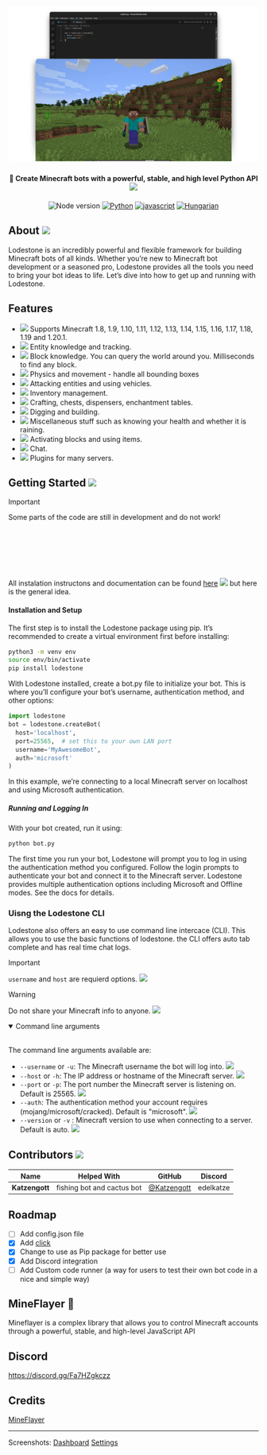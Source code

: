 <file-attachment-contents filename="README.md">

<h1 align="center">
  <br>
  <a href="https://github.com/SilkePilon/lodestone/"><img src="assets/E9B3B2BE-93B4-45CA-A818-2D35C1279D1D.webp" alt="Lodestone" width="560"></a>
  <br>
</h1>

<h4 align="center">🤖 Create Minecraft bots with a powerful, stable, and high level Python API <img src="https://minecraft.wiki/images/Invicon_Recovery_Compass.gif?c2f29"></h4>

<p align="center">
    <img alt="Node version" src="https://img.shields.io/static/v1?label=node&message=%20%3E=18.0.0&logo=node.js&color=2334D058" />
      <a href="https://python.org/"><img src="https://img.shields.io/badge/Python-FFD43B?logo=python&logoColor=blue" alt="Python"></a>
  <a href="https://github.com/reworkd/AgentGPT/blob/master/docs/README.zh-HANS.md"><img src="https://img.shields.io/badge/JavaScript-323330?logo=minecraft&logoColor=F7DF1E" alt="javascript"></a>
  <a href="soon!"><img src="https://img.shields.io/badge/Discord-5865F2?logo=discord&logoColor=white" alt="Hungarian"></a>
</p>

<!-- ![screenshot](https://raw.githubusercontent.com/SilkePilon/youdotcom/main/assets/images/YouDotCom.jpg) -->

## About <img src="https://minecraft.wiki/images/ItemSprite_book.png?791a5">

Lodestone is an incredibly powerful and flexible framework for building Minecraft bots of all kinds.
Whether you’re new to Minecraft bot development or a seasoned pro, Lodestone provides all the tools you need to bring your bot ideas to life.
Let’s dive into how to get up and running with Lodestone.

## Features

* <img src="https://minecraft.wiki/images/ItemSprite_compass.png?2364d"> Supports Minecraft 1.8, 1.9, 1.10, 1.11, 1.12, 1.13, 1.14, 1.15, 1.16, 1.17, 1.18, 1.19 and 1.20.1.
* <img src="https://minecraft.wiki/images/EntitySprite_tamed-wolf.png?e90cb"> Entity knowledge and tracking.
* <img src="https://minecraft.wiki/images/EnvSprite_non-renewable-resource.png?44294"> Block knowledge. You can query the world around you. Milliseconds to find any block.
* <img src="https://minecraft.wiki/images/EnvSprite_sprint.png?e9341"> Physics and movement - handle all bounding boxes
* <img src="https://minecraft.wiki/images/EffectSprite_strength-revision-1.png?8da27"> Attacking entities and using vehicles.
* <img src="https://minecraft.wiki/images/EnvSprite_two-by-two.png?56fdc"> Inventory management.
* <img src="https://minecraft.wiki/images/BlockSprite_crafting-table.png?1ea45"> Crafting, chests, dispensers, enchantment tables.
* <img src="https://minecraft.wiki/images/EnvSprite_item.png?89d23"> Digging and building.
* <img src="https://minecraft.wiki/images/BlockSprite_brewing-stand.png?918de"> Miscellaneous stuff such as knowing your health and whether it is raining.
* <img src="https://minecraft.wiki/images/EffectSprite_strength-revision-1.png?8da27"> Activating blocks and using items.
* <img src="https://minecraft.wiki/images/ItemSprite_oak-sign.png?e1d26"> Chat.
* <img src="https://minecraft.wiki/images/EffectSprite_particle-speed.png?0ed64"> Plugins for many servers.

## Getting Started <img src="https://minecraft.wiki/images/EnvSprite_item.png?89d23">

> [!IMPORTANT]
> Some parts of the code are still in development and do not work!

All instalation instructons and documentation can be found [here](https://lodestone-documentation.vercel.app/ "docs") <img src="https://minecraft.wiki/images/Invicon_Arrow.png?243fa" style="margin-top: 100px; "> but here is the general idea.

#### Installation and Setup
The first step is to install the Lodestone package using pip. It’s recommended to create a virtual environment first before installing:
```bash
python3 -m venv env
source env/bin/activate
pip install lodestone
```
With Lodestone installed, create a bot.py file to initialize your bot. This is where you’ll configure your bot’s username, authentication method, and other options:
```python
import lodestone
bot = lodestone.createBot(
  host='localhost',
  port=25565,  # set this to your own LAN port
  username='MyAwesomeBot',
  auth='microsoft' 
)
```
In this example, we’re connecting to a local Minecraft server on localhost and using Microsoft authentication.

##### Running and Logging In
With your bot created, run it using:
```bash
python bot.py
```
The first time you run your bot, Lodestone will prompt you to log in using the authentication method you configured. Follow the login prompts to authenticate your bot and connect it to the Minecraft server.
Lodestone provides multiple authentication options including Microsoft and Offline modes. See the docs for details.



### Uisng the Lodestone CLI

Lodestone also offers an easy to use command line intercace (CLI). This allows you to use the basic functions of lodestone.
the CLI offers auto tab complete and has real time chat logs.

> [!IMPORTANT]
> `username` and `host` are requierd options. <img src="https://minecraft.wiki/images/EffectSprite_particle-speed.png?0ed64">

> [!WARNING]
> Do not share your Minecraft info to anyone. <img src="https://minecraft.wiki/images/EffectSprite_strength-revision-1.png?8da27">

<details open>
<summary>Command line arguments</summary>
<br>

The command line arguments available are:

* `--username` or `-u`: The Minecraft username the bot will log into. <img src="https://minecraft.wiki/images/EnvSprite_emote.png?37574">
* `--host` or `-h`: The IP address or hostname of the Minecraft server. <img src="https://minecraft.wiki/images/EffectSprite_strength-revision-1.png?8da27">
* `--port` or `-p`: The port number the Minecraft server is listening on. Default is 25565. <img src="https://minecraft.wiki/images/EffectSprite_strength-revision-1.png?8da27">
* `--auth`: The authentication method your account requires (mojang/microsoft/cracked). Default is "microsoft". <img src="https://minecraft.wiki/images/EffectSprite_strength-revision-1.png?8da27">
* `--version` or `-v` : Minecraft version to use when connecting to a server. Default is auto. <img src="https://minecraft.wiki/images/EffectSprite_strength-revision-1.png?8da27">

</details>

## Contributors <img src="https://minecraft.wiki/images/EnvSprite_heart.png?8a428">
| Name                | Helped With                               | GitHub   | Discord   |
| --------------------- | ----------------------------------------- | ----------- | ----------- |
| **Katzengott**            | fishing bot and cactus bot | [@Katzengott](https://github.com/Katzengott) | edelkatze |



## Roadmap

- [ ] Add config.json file
- [X] Add [click](https://github.com/pallets/click)
- [X] Change to use as Pip package for better use
- [X] Add Discord integration
- [ ] Add Custom code runner (a way for users to test their own bot code in a nice and simple way)

## MineFlayer 🚀

Mineflayer is a complex library that allows you to control Minecraft accounts through a powerful, stable, and high-level JavaScript API

## Discord

https://discord.gg/Fa7HZgkczz

## Credits

<a href="https://github.com/PrismarineJS/mineflayer" target="_blank">MineFlayer</a>

---

Screenshots:
[Dashboard](https://imgur.com/a/Hceiwhp)
[Settings](https://imgur.com/a/9p1YbtE)

</file-attachment-contents>
